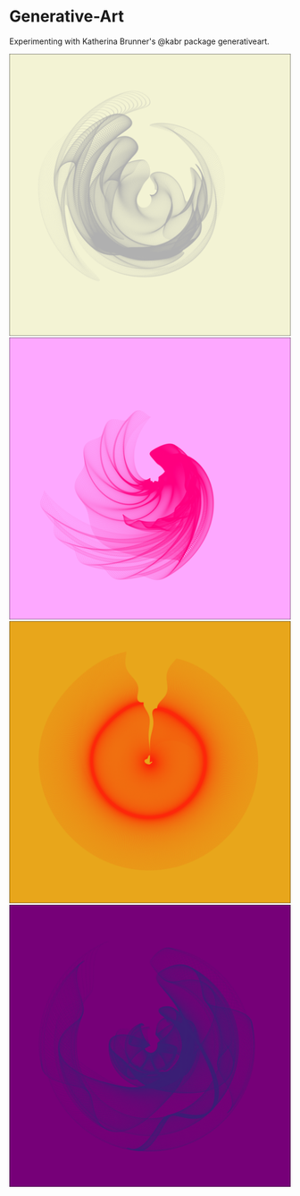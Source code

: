 # Generative-Art
Experimenting with Katherina Brunner's @kabr package generativeart.

![first one](2022-01-14-21-02_seed_6392.png)
![pink](2022-01-14-21-20_seed_3431.png)
![yellow](2022-01-14-21-36_seed_1549.png)
![purple](2022-01-14-21-45_seed_578.png) 
